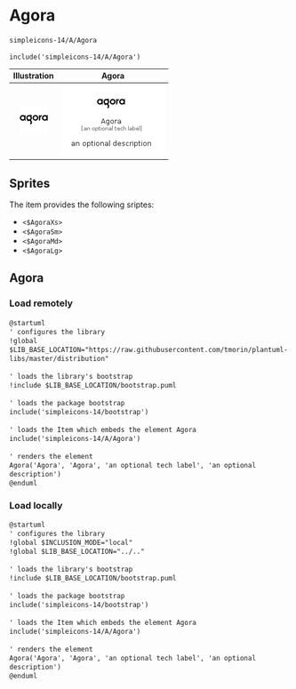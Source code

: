 # Agora


```text
simpleicons-14/A/Agora
```

```text
include('simpleicons-14/A/Agora')
```



| Illustration | Agora |
| :---: | :---: |
| ![illustration for Illustration](../../simpleicons-14/A/Agora.png) | ![illustration for Agora](../../simpleicons-14/A/Agora.Local.png) |



## Sprites
The item provides the following sriptes:

- `<$AgoraXs>`
- `<$AgoraSm>`
- `<$AgoraMd>`
- `<$AgoraLg>`





## Agora

### Load remotely
```plantuml
@startuml
' configures the library
!global $LIB_BASE_LOCATION="https://raw.githubusercontent.com/tmorin/plantuml-libs/master/distribution"

' loads the library's bootstrap
!include $LIB_BASE_LOCATION/bootstrap.puml

' loads the package bootstrap
include('simpleicons-14/bootstrap')

' loads the Item which embeds the element Agora
include('simpleicons-14/A/Agora')

' renders the element
Agora('Agora', 'Agora', 'an optional tech label', 'an optional description')
@enduml
```

### Load locally
```plantuml
@startuml
' configures the library
!global $INCLUSION_MODE="local"
!global $LIB_BASE_LOCATION="../.."

' loads the library's bootstrap
!include $LIB_BASE_LOCATION/bootstrap.puml

' loads the package bootstrap
include('simpleicons-14/bootstrap')

' loads the Item which embeds the element Agora
include('simpleicons-14/A/Agora')

' renders the element
Agora('Agora', 'Agora', 'an optional tech label', 'an optional description')
@enduml
```

